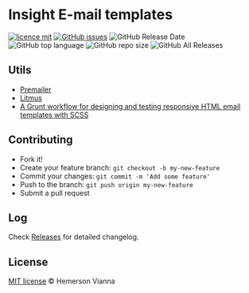 # Insight E-mail templates

[![licence mit](https://img.shields.io/badge/license-MIT-blue.svg?style=flat-square)](http://hemersonvianna.mit-license.org/)
[![GitHub issues](https://img.shields.io/github/issues/org-victorinox/insight-email-templates.svg)](https://github.com/org-victorinox/insight-email-templates/issues)
![GitHub Release Date](https://img.shields.io/github/release-date/org-victorinox/insight-email-templates.svg)
![GitHub top language](https://img.shields.io/github/languages/top/org-victorinox/insight-email-templates.svg)
![GitHub repo size](https://img.shields.io/github/repo-size/org-victorinox/insight-email-templates.svg)
![GitHub All Releases](https://img.shields.io/github/downloads/org-victorinox/insight-email-templates/total.svg)

## Utils

- [Premailer](http://premailer.dialect.ca/)
- [Litmus](https://litmus.com/api#api-form)
- [A Grunt workflow for designing and testing responsive HTML email templates with SCSS](https://github.com/leemunroe/grunt-email-workflow)

## Contributing

- Fork it!
- Create your feature branch: `git checkout -b my-new-feature`
- Commit your changes: `git commit -m 'Add some feature'`
- Push to the branch: `git push origin my-new-feature`
- Submit a pull request

## Log

Check [Releases](https://github.com/org-victorinox/insight-email-templates/releases) for detailed changelog.

## License

[MIT license](http://hemersonvianna.mit-license.org/) © Hemerson Vianna
